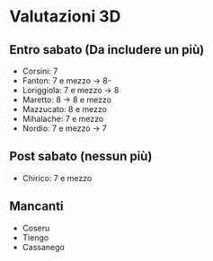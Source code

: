 # Valutazioni 3D

## Entro sabato (Da includere un più)

- Corsini: 7
- Fanton: 7 e mezzo -> 8-
- Loriggiola: 7 e mezzo -> 8
- Maretto: 8 -> 8 e mezzo
- Mazzucato: 8 e mezzo
- Mihalache: 7 e mezzo
- Nordio: 7 e mezzo -> 7

## Post sabato (nessun più)

- Chirico: 7 e mezzo

## Mancanti

- Coseru
- Tiengo
- Cassanego